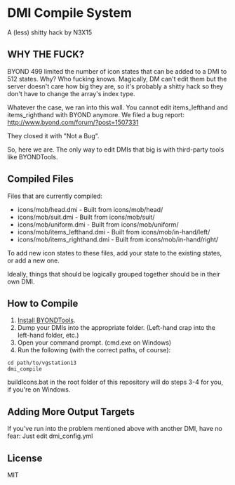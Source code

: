 DMI Compile System
==========================

A (less) shitty hack by N3X15

WHY THE FUCK?
-------------

BYOND 499 limited the number of icon states that can be
added to a DMI to 512 states.  Why?  Who fucking knows.
Magically, DM can't edit them but the server doesn't
care how big they are, so it's probably a shitty hack
so they don't have to change the array's index type.

Whatever the case, we ran into this wall.  You cannot edit
items_lefthand and items_righthand with BYOND anymore.  We
filed a bug report: http://www.byond.com/forum/?post=1507331

They closed it with "Not a Bug".

So, here we are.  The only way to edit DMIs that big 
is with third-party tools like BYONDTools.

Compiled Files
--------------

Files that are currently compiled:

 * icons/mob/head.dmi - Built from icons/mob/head/
 * icons/mob/suit.dmi - Built from icons/mob/suit/
 * icons/mob/uniform.dmi - Built from icons/mob/uniform/
 * icons/mob/items_lefthand.dmi - Built from icons/mob/in-hand/left/
 * icons/mob/items_righthand.dmi - Built from icons/mob/in-hand/right/
 
To add new icon states to these files, add your state to the existing states, or add a new one.

Ideally, things that should be logically grouped together should be in their own DMI.

How to Compile
--------------

1. [Install BYONDTools](http://ss13.pomf.se/wiki/index.php/User:N3X15/Guide_to_BYONDTools).
2. Dump your DMIs into the appropriate folder. (Left-hand crap into the left-hand folder, etc.)
3. Open your command prompt. (cmd.exe on Windows)
4. Run the following (with the correct paths, of course):

```
cd path/to/vgstation13
dmi_compile
```

buildIcons.bat in the root folder of this repository will do steps 3-4 for you, if you're on Windows.

Adding More Output Targets
--------------------------

If you've run into the problem mentioned above with another
DMI, have no fear:  Just edit dmi_config.yml

License
-------

MIT